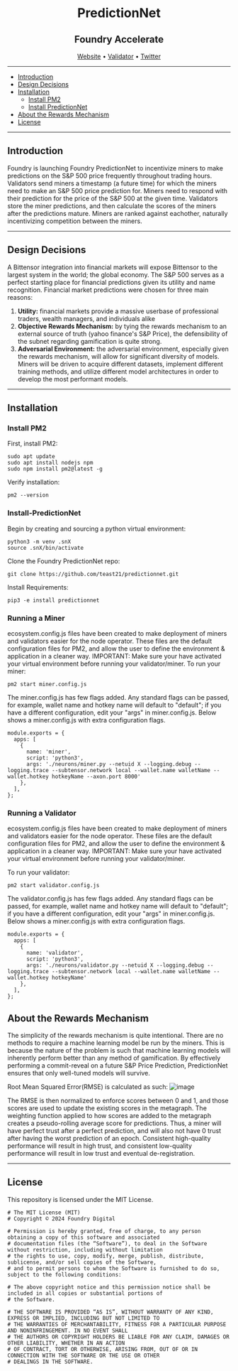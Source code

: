 <div align="center">

# **PredictionNet** <!-- omit in toc -->
## Foundry Accelerate <!-- omit in toc -->

[Website](https://foundrydigital.com/accelerate/) • [Validator](https://taostats.io/validators/foundry/) • [Twitter](https://x.com/FoundryServices?s=20)
</div>

---
- [Introduction](#introduction)
- [Design Decisions](#design-decisions)
- [Installation](#installation)
  - [Install PM2](#install-pm2)
  - [Install PredictionNet](#install-predictionnet)
- [About the Rewards Mechanism](#about-the-rewards-mechanism)
- [License](#license)

---
## Introduction

Foundry is launching Foundry PredictionNet to incentivize miners to make predictions on the S&P 500 price frequently throughout trading hours. Validators send miners a timestamp (a future time) for which the miners need to make an S&P 500 price prediction for. Miners need to respond with their prediction for the price of the S&P 500 at the given time. Validators store the miner predictions, and then calculate the scores of the miners after the predictions mature. Miners are ranked against eachother, naturally incentivizing competition between the miners. 

---
## Design Decisions

A Bittensor integration into financial markets will expose Bittensor to the largest system in the world; the global economy. The S&P 500 serves as a perfect starting place for financial predictions given its utility and name recognition. Financial market predictions were chosen for three main reasons:
1) __Utility:__ financial markets provide a massive userbase of professional traders, wealth managers, and individuals alike
2) __Objective Rewards Mechanism:__ by tying the rewards mechanism to an external source of truth (yahoo finance's S&P Price), the defensibility of the subnet regarding gamification is quite strong.
3) __Adversarial Environment:__ the adversarial environment, especially given the rewards mechanism, will allow for significant diversity of models. Miners will be driven to acquire different datasets, implement different training methods, and utilize different model architectures in order to develop the most performant models. 
---
## Installation
### Install PM2
First, install PM2:
```
sudo apt update
sudo apt install nodejs npm
sudo npm install pm2@latest -g
```
Verify installation:
```
pm2 --version
```

### Install-PredictionNet

Begin by creating and sourcing a python virtual environment:
```
python3 -m venv .snX
source .snX/bin/activate
```
Clone the Foundry PredictionNet repo:
```
git clone https://github.com/teast21/predictionnet.git
```
Install Requirements:
```
pip3 -e install predictionnet
```

### Running a Miner
ecosystem.config.js files have been created to make deployment of miners and validators easier for the node operator. These files are the default configuration files for PM2, and allow the user to define the environment & application in a cleaner way. IMPORTANT: Make sure your have activated your virtual environment before running your validator/miner. 
To run your miner:
```
pm2 start miner.config.js
```
The miner.config.js has few flags added. Any standard flags can be passed, for example, wallet name and hotkey name will default to "default"; if you have a different configuration, edit your "args" in miner.config.js. Below shows a miner.config.js with extra configuration flags. 
```
module.exports = {
  apps: [
    {
      name: 'miner',
      script: 'python3',
      args: './neurons/miner.py --netuid X --logging.debug --logging.trace --subtensor.network local --wallet.name walletName --wallet.hotkey hotkeyName --axon.port 8000'
    },
  ],
};
```
### Running a Validator
ecosystem.config.js files have been created to make deployment of miners and validators easier for the node operator. These files are the default configuration files for PM2, and allow the user to define the environment & application in a cleaner way. IMPORTANT: Make sure your have activated your virtual environment before running your validator/miner. 

To run your validator:
```
pm2 start validator.config.js
```

The validator.config.js has few flags added. Any standard flags can be passed, for example, wallet name and hotkey name will default to "default"; if you have a different configuration, edit your "args" in miner.config.js. Below shows a miner.config.js with extra configuration flags. 
```
module.exports = {
  apps: [
    {
      name: 'validator',
      script: 'python3',
      args: './neurons/validator.py --netuid X --logging.debug --logging.trace --subtensor.network local --wallet.name walletName --wallet.hotkey hotkeyName'
    },
  ],
};
```

## About the Rewards Mechanism

The simplicity of the rewards mechanism is quite intentional. There are no methods to require a machine learning model be run by the miners. This is because the nature of the problem is such that machine learning models will inherently perform better than any method of gamification. By effectively performing a commit-reveal on a future S&P Price Prediction, PredictionNet ensures that only well-tuned models will survive. 

Root Mean Squared Error(RMSE) is calculated as such:
![image](https://github.com/teast21/predictionnet/assets/109384972/214b9b12-2563-498c-8f06-956c9f9ee7b0)

The RMSE is then normalized to enforce scores between 0 and 1, and those scores are used to update the existing scores in the metagraph. The weighting function applied to how scores are added to the metagraph creates a pseudo-rolling average score for predictions. Thus, a miner will have perfect trust after a perfect prediction, and will also not have 0 trust after having the worst prediction of an epoch. Consistent high-quality performance will result in high trust, and consistent low-quality performance will result in low trust and eventual de-registration. 

---

## License
This repository is licensed under the MIT License.
```text
# The MIT License (MIT)
# Copyright © 2024 Foundry Digital

# Permission is hereby granted, free of charge, to any person obtaining a copy of this software and associated
# documentation files (the “Software”), to deal in the Software without restriction, including without limitation
# the rights to use, copy, modify, merge, publish, distribute, sublicense, and/or sell copies of the Software,
# and to permit persons to whom the Software is furnished to do so, subject to the following conditions:

# The above copyright notice and this permission notice shall be included in all copies or substantial portions of
# the Software.

# THE SOFTWARE IS PROVIDED “AS IS”, WITHOUT WARRANTY OF ANY KIND, EXPRESS OR IMPLIED, INCLUDING BUT NOT LIMITED TO
# THE WARRANTIES OF MERCHANTABILITY, FITNESS FOR A PARTICULAR PURPOSE AND NONINFRINGEMENT. IN NO EVENT SHALL
# THE AUTHORS OR COPYRIGHT HOLDERS BE LIABLE FOR ANY CLAIM, DAMAGES OR OTHER LIABILITY, WHETHER IN AN ACTION
# OF CONTRACT, TORT OR OTHERWISE, ARISING FROM, OUT OF OR IN CONNECTION WITH THE SOFTWARE OR THE USE OR OTHER
# DEALINGS IN THE SOFTWARE.
```
